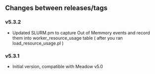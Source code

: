 ## Changes between releases/tags

### v5.3.2 

  - Updated SLURM.pm to capture Out of Memmory events and record them into 
    worker_resource_usage table ( after you ran load_resource_usage.pl ) 

### v5.3.1 

  - Initial version, compatible with Meadow v5.0

